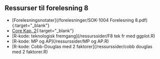 ## Ressurser til forelesning 8

- [Forelesningsnotater](/forelesninger/SOK-1004 Forelesning 8.pdf){:target="_blank"}
- [Core Kap. 2](https://www.core-econ.org/the-economy/book/text/02.html){:target="_blank"}
- [R-kode: teknologisk fremgang](/ressurssider/F8 tek fr med ggplot.R)
- [R-kode: MP og AP](/ressurssider/MP og AP.R)
- [R-kode: Cobb-Douglas med 2 faktorer](/ressurssider/cobb douglas med 2 faktorer.R)
